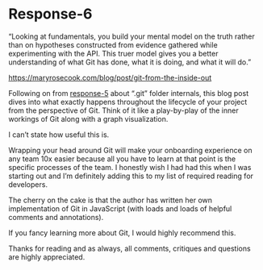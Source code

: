 # Response-6

“Looking at fundamentals, you build your mental model on the truth
rather than on hypotheses constructed from evidence gathered while
experimenting with the API. This truer model gives you a better
understanding of what Git has done, what it is doing, and what it will
do.”

<https://maryrosecook.com/blog/post/git-from-the-inside-out>

Following on from [response-5](https://github.com/n6ls0n/article-responses/blob/master/response-5.md) about “.git” folder internals,
this blog post dives into what exactly happens throughout the lifecycle
of your project from the perspective of Git. Think of it like a
play-by-play of the inner workings of Git along with a graph
visualization.

I can’t state how useful this is.

Wrapping your head around Git will make your onboarding experience on
any team 10x easier because all you have to learn at that point is the
specific processes of the team. I honestly wish I had had this when I
was starting out and I’m definitely adding this to my list of required
reading for developers.

The cherry on the cake is that the author has written her own
implementation of Git in JavaScript (with loads and loads of helpful
comments and annotations).

If you fancy learning more about Git, I would highly recommend this.

Thanks for reading and as always, all comments, critiques and questions
are highly appreciated.
